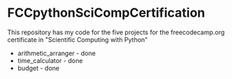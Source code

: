 # FCCpythonSciCompCertification

This repository has my code for the five projects for the freecodecamp.org certificate in "Scientific Computing with Python"
- arithmetic_arranger - done
- time_calculator - done
- budget - done